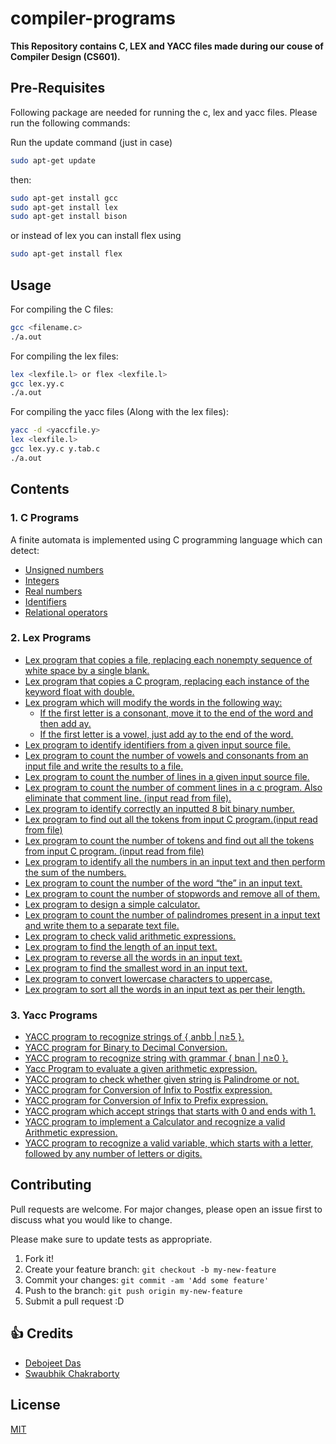 # compiler-programs

**This Repository contains C, LEX and YACC files made during our couse of Compiler Design (CS601).** 

## Pre-Requisites

Following package are needed for running the c, lex and yacc files. Please run the following commands:

Run the update command (just in case)
```bash
sudo apt-get update
```
then:
```bash
sudo apt-get install gcc 
sudo apt-get install lex
sudo apt-get install bison
```
or instead of lex you can install flex using
```bash
sudo apt-get install flex
```

## Usage
For compiling the C files:
```sh
gcc <filename.c>
./a.out
```
For compiling the lex files:
```sh
lex <lexfile.l> or flex <lexfile.l>
gcc lex.yy.c
./a.out
```
For compiling the yacc files (Along with the lex files):
```sh
yacc -d <yaccfile.y>
lex <lexfile.l>
gcc lex.yy.c y.tab.c
./a.out
```

## Contents

### 1. C Programs
A finite automata is implemented using C programming language which can detect:
- [Unsigned numbers](./src/c/11_a.c)
- [Integers](src/c/11_b.c)
- [Real numbers](src/c/11_c.c)
- [Identifiers](src/c/11_d.c)
- [Relational operators](src/c/11_e.c)

### 2. Lex Programs
- [Lex program that copies a file, replacing each nonempty sequence of white space by a single blank.](./src/lex/01.l)
- [Lex program that copies a C program, replacing each instance of the keyword float with double.](./src/lex/02.l)
- [Lex program which will modify the words in the following way:](./src/lex/03.l)
  - [If the first letter is a consonant, move it to the end of the word and then add ay.](./src/lex/03.l)
  - [If the first letter is a vowel, just add ay to the end of the word.](./src/lex/03.l)
- [Lex program to identify identifiers from a given input source file.](./src/lex/04.l)
- [Lex program to count the number of vowels and consonants from an input file and write the results to a file.](./src/lex/05.l)
- [Lex program to count the number of lines in a given input source file.](./src/lex/06.l)
- [Lex program to count the number of comment lines in a c program. Also eliminate that comment line. (input read from file).](./src/lex/07.l)
- [Lex program to identify correctly an inputted 8 bit binary number.](./src/lex/08.l)
- [Lex program to find out all the tokens from input C program.(input read from file)](./src/lex/09.l)
- [Lex program to count the number of tokens and find out all the tokens from  input C program. (input read from file)](./src/lex/10.l)
- [Lex program to identify all the numbers in an input text and then perform the sum of the numbers.](./src/lex/12.l)
- [Lex program to count the number of the word “the” in an input text.](./src/lex/13.l)
- [Lex program to count the number of stopwords and remove all of them.](./src/lex/14.l) 
- [Lex program to design a simple calculator.](./src/lex/16.l)
- [Lex program to count the number of palindromes present in a input text and write them to a separate text file.](./src/lex/17.l)
- [Lex program to check valid arithmetic expressions.](./src/lex/18.l)
- [Lex program to find the length of an input text.](./src/lex/19.l)
- [Lex program to reverse all the words in an input text.](./src/lex/20.l)
- [Lex program to find the smallest word in an input text.](./src/lex/21.l)
- [Lex program to convert lowercase characters to uppercase.](./src/lex/22.l)  
- [Lex program to sort all the words in an input text as per their length.](./src/lex/23.l )

### 3. Yacc Programs
- [YACC program to recognize strings of { anbb | n≥5 }.](./src/yacc/string)
- [YACC program for Binary to Decimal Conversion.](./src/yacc/binaryToDecimal)
- [YACC program to recognize string with grammar { bnan | n≥0 }.](./src/yacc/contextFreeGrammar)
- [Yacc Program to evaluate a given arithmetic expression.](./src/yacc/evaluation)
- [YACC program to check whether given string is Palindrome or not.](./src/yacc/palindrome)
- [YACC program for Conversion of Infix to Postfix expression.](./src/yacc/infixToPostfix)
- [YACC program for Conversion of Infix to Prefix expression.](./src/yacc/infixToPrefix)
- [YACC program which accept strings that starts with 0 and ends with 1.](./src/yacc/startAndEndString)
- [YACC program to implement a Calculator and recognize a valid Arithmetic expression.](./src/yacc/calculator)
- [YACC program to recognize a valid variable, which starts with a letter, followed by any number of letters or digits.](./src/yacc/variableDetector)

## Contributing
Pull requests are welcome. For major changes, please open an issue first to discuss what you would like to change.

Please make sure to update tests as appropriate.

1. Fork it!
2. Create your feature branch: `git checkout -b my-new-feature`
3. Commit your changes: `git commit -am 'Add some feature'`
4. Push to the branch: `git push origin my-new-feature`
5. Submit a pull request :D

## :+1: Credits

- [Debojeet Das](https://www.debojeet.works)
- [Swaubhik Chakraborty](https://www.swaubhik.engineer/)


## License
[MIT](https://choosealicense.com/licenses/mit/)
